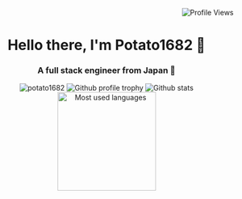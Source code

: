 <p align="right"><img src="https://komarev.com/ghpvc/?username=potato1682&style=flat-square" alt="Profile Views"></p>

<h1 align="center">Hello there, I'm Potato1682 👋</h1>
<h3 align="center">A full stack engineer from Japan 🗾</h3>

<p align="center">
  <img src="https://github-readme-streak-stats.herokuapp.com/?user=potato1682&hide_border=true" alt="potato1682" />
  <img src="https://github-profile-trophy.vercel.app/?username=potato1682" alt="Github profile trophy">
  <img src="https://github-readme-stats.vercel.app/api?username=potato1682&show_icons=true&include_all_commits=true&count_private=true" alt="Github stats">
  <img src="https://github-readme-stats.vercel.app/api/top-langs/?username=potato1682" height="195" alt="Most used languages">
</p>
